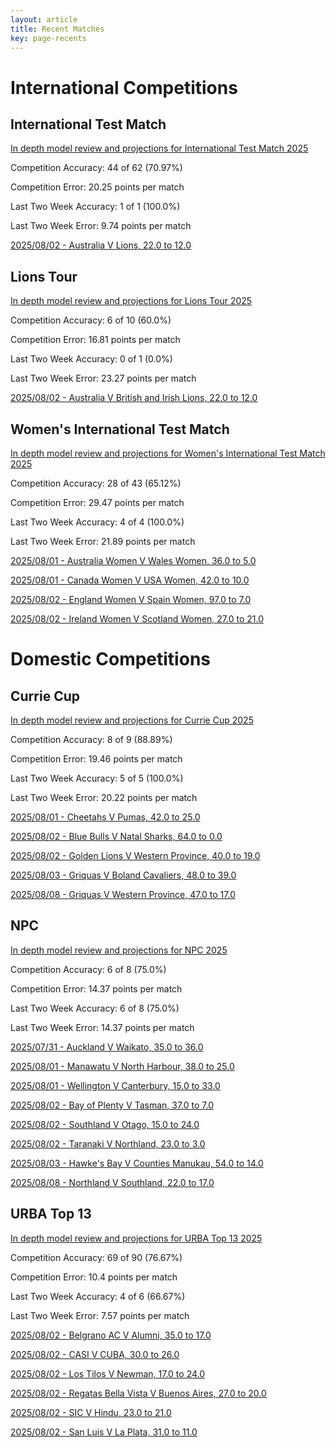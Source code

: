 ```yaml
---  
layout: article  
title: Recent Matches  
key: page-recents  
---
```

# International Competitions

## International Test Match


[In depth model review and projections for International Test Match 2025](comp_files/International_Test_Match_2025)

Competition Accuracy: 44 of 62 (70.97%)

Competition Error: 20.25 points per match

Last Two Week Accuracy: 1 of 1 (100.0%)

Last Two Week Error: 9.74 points per match

[2025/08/02 - Australia V Lions, 22.0 to 12.0](reviews\2025-08-02-Australia_V_Lions)
## Lions Tour


[In depth model review and projections for Lions Tour 2025](comp_files/Lions_Tour_2025)

Competition Accuracy: 6 of 10 (60.0%)

Competition Error: 16.81 points per match

Last Two Week Accuracy: 0 of 1 (0.0%)

Last Two Week Error: 23.27 points per match

[2025/08/02 - Australia V British and Irish Lions, 22.0 to 12.0](reviews\2025-08-02-Australia_V_BritishandIrishLions)
## Women's International Test Match


[In depth model review and projections for Women's International Test Match 2025](comp_files/Womens_International_Test_Match_2025)

Competition Accuracy: 28 of 43 (65.12%)

Competition Error: 29.47 points per match

Last Two Week Accuracy: 4 of 4 (100.0%)

Last Two Week Error: 21.89 points per match

[2025/08/01 - Australia Women V Wales Women, 36.0 to 5.0](reviews\2025-08-01-AustraliaWomen_V_WalesWomen)

[2025/08/01 - Canada Women V USA Women, 42.0 to 10.0](reviews\2025-08-01-CanadaWomen_V_USAWomen)

[2025/08/02 - England Women V Spain Women, 97.0 to 7.0](reviews\2025-08-02-EnglandWomen_V_SpainWomen)

[2025/08/02 - Ireland Women V Scotland Women, 27.0 to 21.0](reviews\2025-08-02-IrelandWomen_V_ScotlandWomen)
# Domestic Competitions

## Currie Cup


[In depth model review and projections for Currie Cup 2025](comp_files/Currie_Cup_2025)

Competition Accuracy: 8 of 9 (88.89%)

Competition Error: 19.46 points per match

Last Two Week Accuracy: 5 of 5 (100.0%)

Last Two Week Error: 20.22 points per match

[2025/08/01 - Cheetahs V Pumas, 42.0 to 25.0](reviews\2025-08-01-Cheetahs_V_Pumas)

[2025/08/02 - Blue Bulls V Natal Sharks, 64.0 to 0.0](reviews\2025-08-02-BlueBulls_V_NatalSharks)

[2025/08/02 - Golden Lions V Western Province, 40.0 to 19.0](reviews\2025-08-02-GoldenLions_V_WesternProvince)

[2025/08/03 - Griquas V Boland Cavaliers, 48.0 to 39.0](reviews\2025-08-03-Griquas_V_BolandCavaliers)

[2025/08/08 - Griquas V Western Province, 47.0 to 17.0](reviews\2025-08-08-Griquas_V_WesternProvince)
## NPC


[In depth model review and projections for NPC 2025](comp_files/NPC_2025)

Competition Accuracy: 6 of 8 (75.0%)

Competition Error: 14.37 points per match

Last Two Week Accuracy: 6 of 8 (75.0%)

Last Two Week Error: 14.37 points per match

[2025/07/31 - Auckland V Waikato, 35.0 to 36.0](reviews\2025-07-31-Auckland_V_Waikato)

[2025/08/01 - Manawatu V North Harbour, 38.0 to 25.0](reviews\2025-08-01-Manawatu_V_NorthHarbour)

[2025/08/01 - Wellington V Canterbury, 15.0 to 33.0](reviews\2025-08-01-Wellington_V_Canterbury)

[2025/08/02 - Bay of Plenty V Tasman, 37.0 to 7.0](reviews\2025-08-02-BayofPlenty_V_Tasman)

[2025/08/02 - Southland V Otago, 15.0 to 24.0](reviews\2025-08-02-Southland_V_Otago)

[2025/08/02 - Taranaki V Northland, 23.0 to 3.0](reviews\2025-08-02-Taranaki_V_Northland)

[2025/08/03 - Hawke's Bay V Counties Manukau, 54.0 to 14.0](reviews\2025-08-03-HawkesBay_V_CountiesManukau)

[2025/08/08 - Northland V Southland, 22.0 to 17.0](reviews\2025-08-08-Northland_V_Southland)
## URBA Top 13


[In depth model review and projections for URBA Top 13 2025](comp_files/URBA_Top_13_2025)

Competition Accuracy: 69 of 90 (76.67%)

Competition Error: 10.4 points per match

Last Two Week Accuracy: 4 of 6 (66.67%)

Last Two Week Error: 7.57 points per match

[2025/08/02 - Belgrano AC V Alumni, 35.0 to 17.0](reviews\2025-08-02-BelgranoAC_V_Alumni)

[2025/08/02 - CASI V CUBA, 30.0 to 26.0](reviews\2025-08-02-CASI_V_CUBA)

[2025/08/02 - Los Tilos V Newman, 17.0 to 24.0](reviews\2025-08-02-LosTilos_V_Newman)

[2025/08/02 - Regatas Bella Vista V Buenos Aires, 27.0 to 20.0](reviews\2025-08-02-RegatasBellaVista_V_BuenosAires)

[2025/08/02 - SIC V Hindu, 23.0 to 21.0](reviews\2025-08-02-SIC_V_Hindu)

[2025/08/02 - San Luis V La Plata, 31.0 to 11.0](reviews\2025-08-02-SanLuis_V_LaPlata)